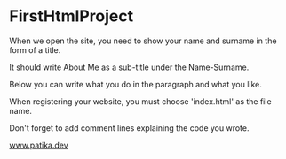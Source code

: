 # FirstHtmlProject

When we open the site, you need to show your name and surname in the form of a title.

It should write About Me as a sub-title under the Name-Surname.

Below you can write what you do in the paragraph and what you like.

When registering your website, you must choose 'index.html' as the file name.

Don't forget to add comment lines explaining the code you wrote.

www.patika.dev
